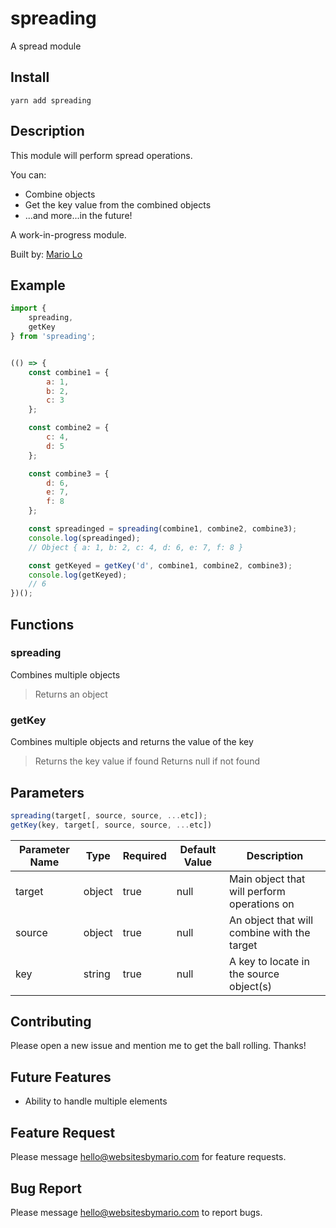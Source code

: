 # spreading

A spread module

## Install

```
yarn add spreading
```

## Description

This module will perform spread operations.

You can:
- Combine objects
- Get the key value from the combined objects
- ...and more...in the future!

A work-in-progress module.

Built by: [Mario Lo](https://github.com/mariolo1985)


## Example

```javascript
import {
    spreading,
    getKey
} from 'spreading';


(() => {
    const combine1 = {
        a: 1,
        b: 2,
        c: 3
    };

    const combine2 = {
        c: 4,
        d: 5
    };

    const combine3 = {
        d: 6,
        e: 7,
        f: 8
    };

    const spreadinged = spreading(combine1, combine2, combine3);
    console.log(spreadinged);
    // Object { a: 1, b: 2, c: 4, d: 6, e: 7, f: 8 }

    const getKeyed = getKey('d', combine1, combine2, combine3);
    console.log(getKeyed);
    // 6
})();
```

## Functions

### spreading

Combines multiple objects

> Returns an object

### getKey

Combines multiple objects and returns the value of the key

> Returns the key value if found
> Returns null if not found

## Parameters
```javascript
spreading(target[, source, source, ...etc]);
getKey(key, target[, source, source, ...etc])
```

| Parameter Name   | Type   | Required   | Default Value   | Description   |
| --- | --- | --- | --- | --- |
| target | object | true | null | Main object that will perform operations on |
| source | object | true | null | An object that will combine with the target |
| key | string | true | null | A key to locate in the source object(s) |

## Contributing

Please open a new issue and mention me to get the ball rolling. Thanks!

## Future Features

- Ability to handle multiple elements

## Feature Request

Please message hello@websitesbymario.com for feature requests.

## Bug Report

Please message hello@websitesbymario.com to report bugs.
